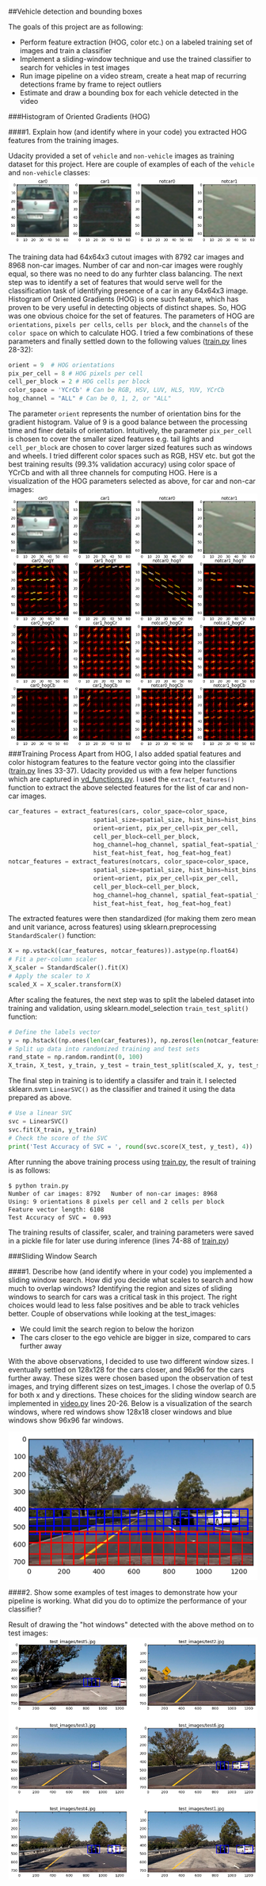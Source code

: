 ##Vehicle detection and bounding boxes

The goals of this project are as following:
* Perform feature extraction (HOG, color etc.) on a labeled training set of images and train a classifier
* Implement a sliding-window technique and use the trained classifier to search for vehicles in test images
* Run image pipeline on a video stream, create a heat map of recurring detections frame by frame to reject outliers
* Estimate and draw a bounding box for each vehicle detected in the video

###Histogram of Oriented Gradients (HOG)

####1. Explain how (and identify where in your code) you extracted HOG features from the training images.

Udacity provided a set of `vehicle` and `non-vehicle` images as training dataset for this project.  Here are couple of examples of each of the `vehicle` and `non-vehicle` classes:
![](output_images/car_notcar.png)

The training data had 64x64x3 cutout images with 8792 car images and 8968 non-car images. Number of car and non-car images were roughly equal, so there was no need to do any furhter class balancing. The next step was to identify a set of features that would serve well for the classification task of identifying presence of a car in any 64x64x3 image. Histogram of Oriented Gradients (HOG) is one such feature, which has proven to be very useful in detecting objects of distinct shapes. So, HOG was one obvious choice for the set of features. The parameters of HOG are `orientations`, `pixels per cells`, `cells per block`, and the `channels` of the `color space` on which to calculate HOG. I tried a few combinations of these parameters and finally settled down to the following values ([train.py](train.py) lines 28-32):
```python
orient = 9  # HOG orientations
pix_per_cell = 8 # HOG pixels per cell
cell_per_block = 2 # HOG cells per block
color_space = 'YCrCb' # Can be RGB, HSV, LUV, HLS, YUV, YCrCb
hog_channel = "ALL" # Can be 0, 1, 2, or "ALL"
```
The parameter `orient` represents the number of orientation bins for the gradient histogram. Value of 9 is a good balance between the processing time and finer details of orientation. Intuitively, the parameter `pix_per_cell` is chosen to cover the smaller sized features e.g. tail lights and `cell_per_block` are chosen to cover larger sized features such as windows and wheels.  I tried different color spaces such as RGB, HSV etc. but got the best training results (99.3% validation accuracy) using color space of YCrCb and with all three channels for computing HOG. Here is a visualization of the HOG parameters selected as above, for car and non-car images:
![](output_images/hog.png)
###Training Process 
Apart from HOG, I also added spatial features and color histogram features to the feature vector going into the classifier ([train.py](train.py) lines 33-37). Udacity provided us with a few helper functions which are captured in [vd_functions.py](vd_functions.py). I used the `extract_features()` function to extract the above selected features for the list of car and non-car images.
```python
car_features = extract_features(cars, color_space=color_space, 
                        spatial_size=spatial_size, hist_bins=hist_bins, 
                        orient=orient, pix_per_cell=pix_per_cell, 
                        cell_per_block=cell_per_block, 
                        hog_channel=hog_channel, spatial_feat=spatial_feat, 
                        hist_feat=hist_feat, hog_feat=hog_feat)
notcar_features = extract_features(notcars, color_space=color_space, 
                        spatial_size=spatial_size, hist_bins=hist_bins, 
                        orient=orient, pix_per_cell=pix_per_cell, 
                        cell_per_block=cell_per_block, 
                        hog_channel=hog_channel, spatial_feat=spatial_feat, 
                        hist_feat=hist_feat, hog_feat=hog_feat)
```
The extracted features were then standardized (for making them zero mean and unit variance, across features) using sklearn.preprocessing `StandardScaler()` function:
```python
X = np.vstack((car_features, notcar_features)).astype(np.float64)                        
# Fit a per-column scaler
X_scaler = StandardScaler().fit(X)
# Apply the scaler to X
scaled_X = X_scaler.transform(X)
```
After scaling the features, the next step was to split the labeled dataset into training and validation, using sklearn.model_selection `train_test_split()` function:
```python
# Define the labels vector
y = np.hstack((np.ones(len(car_features)), np.zeros(len(notcar_features))))
# Split up data into randomized training and test sets
rand_state = np.random.randint(0, 100)
X_train, X_test, y_train, y_test = train_test_split(scaled_X, y, test_size=0.2, random_state=rand_state)
```
The final step in training is to identify a classifer and train it. I selected sklearn.svm `LinearSVC()` as the classifier and trained it using the data prepared as above.
```python
# Use a linear SVC 
svc = LinearSVC()
svc.fit(X_train, y_train)
# Check the score of the SVC
print('Test Accuracy of SVC = ', round(svc.score(X_test, y_test), 4))
```
After running the above training process using [train.py](train.py), the result of training is as follows:
```
$ python train.py
Number of car images: 8792   Number of non-car images: 8968
Using: 9 orientations 8 pixels per cell and 2 cells per block
Feature vector length: 6108
Test Accuracy of SVC =  0.993
```
The training results of classifer, scaler, and training parameters were saved in a pickle file for later use during inference (lines 74-88 of [train.py](train.py))

###Sliding Window Search

####1. Describe how (and identify where in your code) you implemented a sliding window search.  How did you decide what scales to search and how much to overlap windows?
Identifying the region and sizes of sliding windows to search for cars was a critical task in this project. The right choices would lead to less false positives and be able to track vehicles better. Couple of observations while looking at the test_images:
* We could limit the search region to below the horizon 
* The cars closer to the ego vehicle are bigger in size, compared to cars further away

With the above observations, I decided to use two different window sizes. I eventually settled on 128x128 for the cars closer, and 96x96 for the cars further away. These sizes were chosen based upon the observation of test images, and trying different sizes on test_images. I chose the overlap of 0.5 for both x and y directions. These choices for the sliding window search are implemented in [video.py](video.py) lines 20-26. Below is a visualization of the search windows, where red windows show 128x18 closer windows and blue windows show 96x96 far windows. 

![](output_images/search_windows.png)

####2. Show some examples of test images to demonstrate how your pipeline is working.  What did you do to optimize the performance of your classifier?

Result of drawing the "hot windows" detected with the above method on to test images: 
![](output_images/test_image_windows.png)
